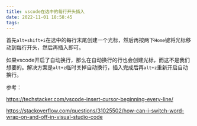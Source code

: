 ```yaml
---
title: vscode在选中的每行开头插入
date: 2022-11-01 18:58:45
tags:
---
```


首先`alt+shift+i`在选中的每行末尾创建一个光标，然后再按两下`Home`键将光标移动到每行开头，然后再插入即可。

如果vscode开启了自动换行，那么在自动换行的行也会创建光标，而这不是我们想要的。解决方案是`alt+z`临时关掉自动换行，插入完成后再`alt+z`重新开启自动换行。

参考：

<https://techstacker.com/vscode-insert-cursor-beginning-every-line/>

<https://stackoverflow.com/questions/31025502/how-can-i-switch-word-wrap-on-and-off-in-visual-studio-code>
